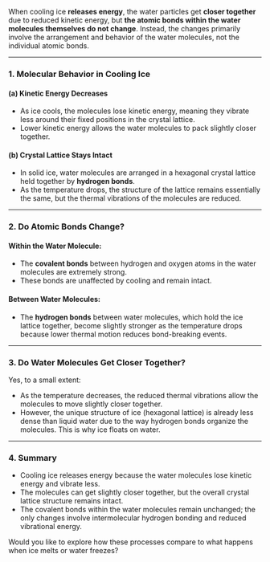 When cooling ice **releases energy**, the water particles get **closer together** due to reduced kinetic energy, but **the atomic bonds within the water molecules themselves do not change**. Instead, the changes primarily involve the arrangement and behavior of the water molecules, not the individual atomic bonds.

---

### **1. Molecular Behavior in Cooling Ice**
#### (a) **Kinetic Energy Decreases**
- As ice cools, the molecules lose kinetic energy, meaning they vibrate less around their fixed positions in the crystal lattice.
- Lower kinetic energy allows the water molecules to pack slightly closer together.

#### (b) **Crystal Lattice Stays Intact**
- In solid ice, water molecules are arranged in a hexagonal crystal lattice held together by **hydrogen bonds**.
- As the temperature drops, the structure of the lattice remains essentially the same, but the thermal vibrations of the molecules are reduced.

---

### **2. Do Atomic Bonds Change?**
#### **Within the Water Molecule:**
- The **covalent bonds** between hydrogen and oxygen atoms in the water molecules are extremely strong.
- These bonds are unaffected by cooling and remain intact.

#### **Between Water Molecules:**
- The **hydrogen bonds** between water molecules, which hold the ice lattice together, become slightly stronger as the temperature drops because lower thermal motion reduces bond-breaking events.

---

### **3. Do Water Molecules Get Closer Together?**
Yes, to a small extent:
- As the temperature decreases, the reduced thermal vibrations allow the molecules to move slightly closer together.
- However, the unique structure of ice (hexagonal lattice) is already less dense than liquid water due to the way hydrogen bonds organize the molecules. This is why ice floats on water.

---

### **4. Summary**
- Cooling ice releases energy because the water molecules lose kinetic energy and vibrate less.
- The molecules can get slightly closer together, but the overall crystal lattice structure remains intact.
- The covalent bonds within the water molecules remain unchanged; the only changes involve intermolecular hydrogen bonding and reduced vibrational energy.

Would you like to explore how these processes compare to what happens when ice melts or water freezes?

